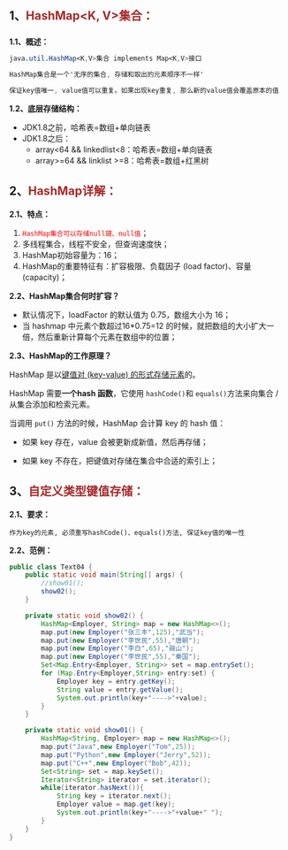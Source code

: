 ## 1、<span style="color:brown">HashMap<K, V>集合：</span>

### <!--自JDK1.2以后, HashTable<K,V>就被HashMap<K,V>替代-->

**1.1、概述：**

```scss
java.util.HashMap<K,V>集合 implements Map<K,V>接口

HashMap集合是一个'无序的集合, 存储和取出的元素顺序不一样'

保证key值唯一, value值可以重复。如果出现key重复, 那么新的value值会覆盖原本的值
```

**1.2、底层存储结构：**

- JDK1.8之前，哈希表=数组+单向链表
- JDK1.8之后：
  - array<64 && linkedlist<8：哈希表=数组+单向链表
  - array>=64 && linklist >=8：哈希表=数组+红黑树



## 2、<span style="color:brown">HashMap<E>详解：</span>

**2.1、特点：**

1. <span style="color:red">`HashMap集合可以存储null键、null值`</span>；
2. 多线程集合，线程不安全，但查询速度快；
3. HashMap初始容量为：16；
4. HashMap的重要特征有：扩容极限、负载因子 (load factor)、容量 (capacity)；

**2.2、HashMap集合何时扩容？**

- 默认情况下，loadFactor 的默认值为 0.75，数组大小为 16；
- 当 hashmap 中元素个数超过16*0.75=12 的时候，就把数组的大小扩大一倍，然后重新计算每个元素在数组中的位置；

**2.3、HashMap的工作原理？**

HashMap 是以<u>键值对 (key-value) 的形式存储元素</u>的。

HashMap 需要**一个hash 函数**，它使用 `hashCode()`和 `equals()`方法来向集合 / 从集合添加和检索元素。

当调用 `put()` 方法的时候，HashMap 会计算 key 的 hash 值：

- 如果 key 存在，value 会被更新成新值，然后再存储；

- 如果 key 不存在，把键值对存储在集合中合适的索引上；




## 3、<span style="color:brown">自定义类型键值存储：</span>

**2.1、要求：**

```apl
作为key的元素, 必须重写hashCode()、equals()方法, 保证key值的唯一性
```

**2.2、范例：**

```java
public class Text04 {
    public static void main(String[] args) {
        //show01();
        show02();
    }

    private static void show02() {
        HashMap<Employer, String> map = new HashMap<>();
        map.put(new Employer("张三丰",125),"武当");
        map.put(new Employer("李世民",55),"唐朝");
        map.put(new Employer("李白",65),"骊山");
        map.put(new Employer("李世民",55),"秦国");
        Set<Map.Entry<Employer, String>> set = map.entrySet();
        for (Map.Entry<Employer,String> entry:set) {
            Employer key = entry.getKey();
            String value = entry.getValue();
            System.out.println(key+"---->"+value);
        }
    }

    private static void show01() {
        HashMap<String, Employer> map = new HashMap<>();
        map.put("Java",new Employer("Tom",25));
        map.put("Python",new Employer("Jerry",52));
        map.put("C++",new Employer("Bob",42));
        Set<String> set = map.keySet();
        Iterator<String> iterator = set.iterator();
        while(iterator.hasNext()){
            String key = iterator.next();
            Employer value = map.get(key);
            System.out.println(key+"---->"+value+" ");
        }
    }
}
```

